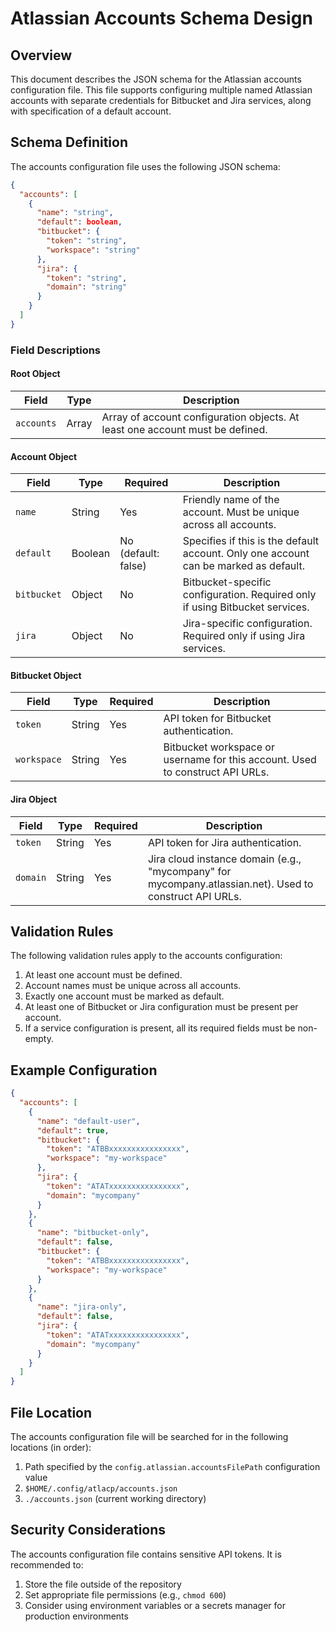 # Atlassian Accounts Schema Design

## Overview

This document describes the JSON schema for the Atlassian accounts configuration file. This file supports configuring multiple named Atlassian accounts with separate credentials for Bitbucket and Jira services, along with specification of a default account.

## Schema Definition

The accounts configuration file uses the following JSON schema:

```json
{
  "accounts": [
    {
      "name": "string",
      "default": boolean,
      "bitbucket": {
        "token": "string",
        "workspace": "string"
      },
      "jira": {
        "token": "string",
        "domain": "string"
      }
    }
  ]
}
```

### Field Descriptions

#### Root Object

| Field | Type | Description |
|-------|------|-------------|
| `accounts` | Array | Array of account configuration objects. At least one account must be defined. |

#### Account Object

| Field | Type | Required | Description |
|-------|------|----------|-------------|
| `name` | String | Yes | Friendly name of the account. Must be unique across all accounts. |
| `default` | Boolean | No (default: false) | Specifies if this is the default account. Only one account can be marked as default. |
| `bitbucket` | Object | No | Bitbucket-specific configuration. Required only if using Bitbucket services. |
| `jira` | Object | No | Jira-specific configuration. Required only if using Jira services. |

#### Bitbucket Object

| Field | Type | Required | Description |
|-------|------|----------|-------------|
| `token` | String | Yes | API token for Bitbucket authentication. |
| `workspace` | String | Yes | Bitbucket workspace or username for this account. Used to construct API URLs. |

#### Jira Object

| Field | Type | Required | Description |
|-------|------|----------|-------------|
| `token` | String | Yes | API token for Jira authentication. |
| `domain` | String | Yes | Jira cloud instance domain (e.g., "mycompany" for mycompany.atlassian.net). Used to construct API URLs. |

## Validation Rules

The following validation rules apply to the accounts configuration:

1. At least one account must be defined.
2. Account names must be unique across all accounts.
3. Exactly one account must be marked as default.
4. At least one of Bitbucket or Jira configuration must be present per account.
5. If a service configuration is present, all its required fields must be non-empty.

## Example Configuration

```json
{
  "accounts": [
    {
      "name": "default-user",
      "default": true,
      "bitbucket": {
        "token": "ATBBxxxxxxxxxxxxxxxx",
        "workspace": "my-workspace"
      },
      "jira": {
        "token": "ATATxxxxxxxxxxxxxxxx",
        "domain": "mycompany"
      }
    },
    {
      "name": "bitbucket-only",
      "default": false,
      "bitbucket": {
        "token": "ATBBxxxxxxxxxxxxxxxx",
        "workspace": "my-workspace"
      }
    },
    {
      "name": "jira-only",
      "default": false,
      "jira": {
        "token": "ATATxxxxxxxxxxxxxxxx",
        "domain": "mycompany"
      }
    }
  ]
}
```

## File Location

The accounts configuration file will be searched for in the following locations (in order):

1. Path specified by the `config.atlassian.accountsFilePath` configuration value
2. `$HOME/.config/atlacp/accounts.json`
3. `./accounts.json` (current working directory)

## Security Considerations

The accounts configuration file contains sensitive API tokens. It is recommended to:

1. Store the file outside of the repository
2. Set appropriate file permissions (e.g., `chmod 600`)
3. Consider using environment variables or a secrets manager for production environments 